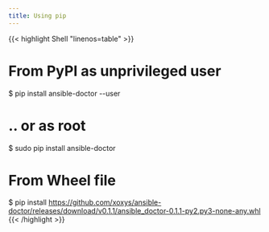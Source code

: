 ```yaml
---
title: Using pip
---
```


<!-- prettier-ignore-start -->
<!-- markdownlint-disable -->
{{< highlight Shell "linenos=table" >}}
# From PyPI as unprivileged user
$ pip install ansible-doctor --user

# .. or as root
$ sudo pip install ansible-doctor

# From Wheel file
$ pip install https://github.com/xoxys/ansible-doctor/releases/download/v0.1.1/ansible_doctor-0.1.1-py2.py3-none-any.whl
{{< /highlight >}}
<!-- markdownlint-restore -->
<!-- prettier-ignore-end -->
